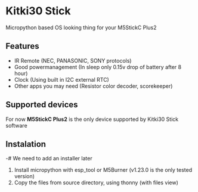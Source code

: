 # Kitki30 Stick
Micropython based OS looking thing for your M5StickC Plus2

## Features
- IR Remote (NEC, PANASONIC, SONY protocols)
- Good powermanagement (In sleep only 0.15v drop of battery after 8 hour)
- Clock (Using built in I2C external RTC)
- Other apps you may need (Resistor color decoder, scorekeeper)

## Supported devices
For now **M5StickC Plus2** is the only device supported by Kitki30 Stick software

## Instalation
-# We need to add an installer later

1. Install micropython with esp_tool or M5Burner (v1.23.0 is the only tested version)
2. Copy the files from source directory, using thonny (with files view)
